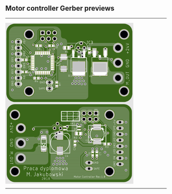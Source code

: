 ## Motor controller Gerber previews
---

<img align="left" width=400 src="PCB_top_preview.PNG" />
<img align="center" width=400 src="PCB_bottom_preview.PNG" />

---